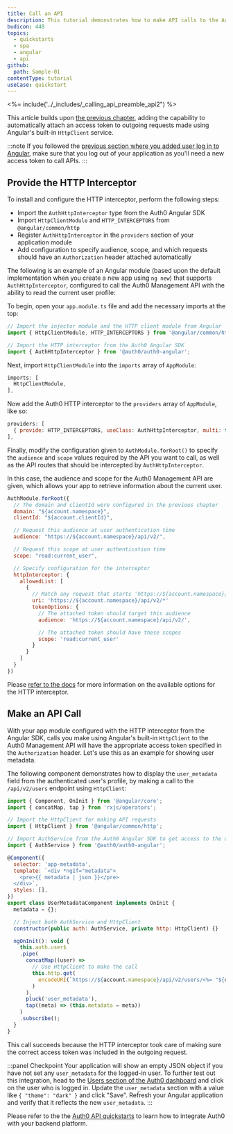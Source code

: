 ```yaml
---
title: Call an API
description: This tutorial demonstrates how to make API calls to the Auth0 Management API.
budicon: 448
topics:
  - quickstarts
  - spa
  - angular
  - api
github:
  path: Sample-01
contentType: tutorial
useCase: quickstart
---
```


<!-- markdownlint-disable MD002 MD034 MD041 -->

<%= include('../_includes/_calling_api_preamble_api2") %>

This article builds upon [the previous chapter](/quickstart/spa/angular-next), adding the capability to automatically attach an access token to outgoing requests made using Angular's built-in `HttpClient` service.

:::note
If you followed the [previous section where you added user log in to Angular](/quickstart/spa/angular-next#add-login-to-your-application), make sure that you log out of your application as you'll need a new access token to call APIs.
:::

## Provide the HTTP Interceptor

To install and configure the HTTP interceptor, perform the following steps:

* Import the `AuthHttpInterceptor` type from the Auth0 Angular SDK
* Import `HttpClientModule` and `HTTP_INTERCEPTORS` from `@angular/common/http`
* Register `AuthHttpInterceptor` in the `providers` section of your application module
* Add configuration to specify audience, scope, and which requests should have an `Authorization` header attached automatically

The following is an example of an Angular module (based upon the default implementation when you create a new app using `ng new`) that supports `AuthHttpInterceptor`, configured to call the Auth0 Management API with the ability to read the current user profile:

To begin, open your `app.module.ts` file and add the necessary imports at the top:

```javascript
// Import the injector module and the HTTP client module from Angular
import { HttpClientModule, HTTP_INTERCEPTORS } from '@angular/common/http';

// Import the HTTP interceptor from the Auth0 Angular SDK
import { AuthHttpInterceptor } from '@auth0/auth0-angular';
```

Next, import `HttpClientModule` into the `imports` array of `AppModule`:

```javascript
imports: [
  HttpClientModule,
],
```

Now add the Auth0 HTTP interceptor to the `providers` array of `AppModule`, like so:

```javascript
providers: [
  { provide: HTTP_INTERCEPTORS, useClass: AuthHttpInterceptor, multi: true },
],
```

Finally, modify the configuration given to `AuthModule.forRoot()` to specify the `audience` and `scope` values required by the API you want to call, as well as the API routes that should be intercepted by `AuthHttpInterceptor`.

In this case, the audience and scope for the Auth0 Management API are given, which allows your app to retrieve information about the current user.

```javascript
AuthModule.forRoot({
  // The domain and clientId were configured in the previous chapter
  domain: "${account.namespace}",
  clientId: "${account.clientId}",

  // Request this audience at user authentication time
  audience: "https://${account.namespace}/api/v2/",

  // Request this scope at user authentication time
  scope: "read:current_user",

  // Specify configuration for the interceptor              
  httpInterceptor: {
    allowedList: [
      {
        // Match any request that starts 'https://${account.namespace}/api/v2/' (note the asterisk)
        uri: 'https://${account.namespace}/api/v2/*'
        tokenOptions: {
          // The attached token should target this audience
          audience: 'https://${account.namespace}/api/v2/',

          // The attached token should have these scopes
          scope: 'read:current_user'
        }
      }
    ]
  }
})
```

Please [refer to the docs](https://github.com/auth0/auth0-angular#configure-authhttpinterceptor-to-attach-access-tokens) for more information on the available options for the HTTP interceptor.

## Make an API Call

With your app module configured with the HTTP interceptor from the Angular SDK, calls you make using Angular's built-in `HttpClient` to the Auth0 Management API will have the appropriate access token specified in the `Authorization` header. Let's use this as an example for showing user metadata.

The following component demonstrates how to display the `user_metadata` field from the authenticated user's profile, by making a call to the `/api/v2/users` endpoint using `HttpClient`:

```js
import { Component, OnInit } from '@angular/core';
import { concatMap, tap } from 'rxjs/operators';

// Import the HttpClient for making API requests
import { HttpClient } from '@angular/common/http';

// Import AuthService from the Auth0 Angular SDK to get access to the user
import { AuthService } from '@auth0/auth0-angular';

@Component({
  selector: 'app-metadata',
  template: `<div *ngIf="metadata">
    <pre>{{ metadata | json }}</pre>
  </div>`,
  styles: [],
})
export class UserMetadataComponent implements OnInit {
  metadata = {};

  // Inject both AuthService and HttpClient
  constructor(public auth: AuthService, private http: HttpClient) {}

  ngOnInit(): void {
    this.auth.user$
    .pipe(
      concatMap((user) =>
        // Use HttpClient to make the call
        this.http.get(
          encodeURI(`https://${account.namespace}/api/v2/users/<%= "${user.sub}" %>`)
        )
      ),
      pluck('user_metadata'),
      tap((meta) => (this.metadata = meta))
    )
    .subscribe();
  }
}
```

This call succeeds because the HTTP interceptor took care of making sure the correct access token was included in the outgoing request.

:::panel Checkpoint
Your application will show an empty JSON object if you have not set any `user_metadata` for the logged-in user. To further test out this integration, head to the [Users section of the Auth0 dashboard](https://manage.auth0.com/#/users) and click on the user who is logged in. Update the `user_metadata` section with a value like `{ "theme": "dark" }` and click "Save". Refresh your Angular application and verify that it reflects the new `user_metadata`. 
:::

Please refer to the the [Auth0 API quickstarts](https://auth0.com/docs/quickstart/backend) to learn how to integrate Auth0 with your backend platform.
